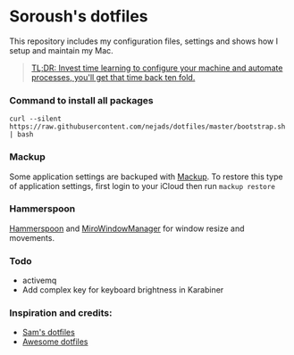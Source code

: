 # Soroush's dotfiles
This repository includes my configuration files, settings and shows how I setup and maintain my Mac.

> [TL;DR: Invest time learning to configure your machine and automate processes, you'll get that time back ten fold.](https://code.tutsplus.com/tutorials/setting-up-a-mac-dev-machine-from-zero-to-hero-with-dotfiles--net-35449)


### Command to install all packages
``` curl --silent https://raw.githubusercontent.com/nejads/dotfiles/master/bootstrap.sh | bash ```

### Mackup
Some application settings are backuped with [Mackup](https://github.com/lra/mackup). To restore this type of application settings, first login to your iCloud then run
` mackup restore `

### Hammerspoon
[Hammerspoon](https://www.hammerspoon.org) and [MiroWindowManager](https://github.com/miromannino/miro-windows-manager) for window resize and movements.

### Todo
* activemq
* Add complex key for keyboard brightness in Karabiner

### Inspiration and credits:
* [Sam's dotfiles](https://github.com/sam-hosseini/dotfiles)
* [Awesome dotfiles](https://github.com/webpro/awesome-dotfiles)
